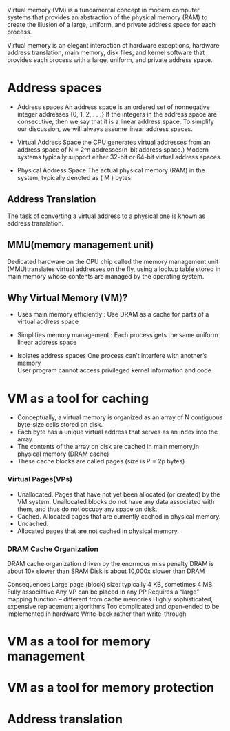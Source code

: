 
Virtual memory (VM) is a fundamental concept in modern computer systems that provides an abstraction of the physical memory (RAM) to create the illusion of a large, uniform, and private address space for each process.

Virtual memory is an elegant interaction of hardware exceptions, hardware address translation, main memory, disk files, and kernel software that provides each process with a large, uniform, and private address space.


# Address spaces
- Address spaces
An address space is an ordered set of nonnegative integer addresses
{0, 1, 2, . . .}
If the integers in the address space are consecutive, then we say that it is a linear address space. To simplify our discussion, we will always assume linear address spaces. 

- Virtual Address Space
    the CPU generates virtual addresses from an address space of N = 2^n addresses(n-bit address space.)
    Modern systems typically support either 32-bit or 64-bit virtual address spaces.


- Physical Address Space
  The actual physical memory (RAM) in the system, typically denoted as ( M ) bytes.


## Address Translation
The task of converting a virtual address to a physical one is known as address translation.

## MMU(memory management unit)

Dedicated hardware on the CPU chip called the memory management unit (MMU)translates virtual addresses on the fly, using a lookup table stored in main memory whose contents are managed by the operating system.


## Why Virtual Memory (VM)?
- Uses main memory efficiently : Use DRAM as a cache for parts of a virtual address space

- Simplifies memory management : Each process gets the same uniform linear address space

- Isolates address spaces
    One process can’t interfere with another’s memory	
    User program cannot access privileged kernel information and code



# VM as a tool for caching

- Conceptually, a virtual memory is organized as an array of N contiguous byte-size cells stored on disk. 
- Each byte has a unique virtual address that serves as an index into the array. 
- The contents of the array on disk are cached in main memory,in physical memory (DRAM cache)
- These cache blocks are called pages (size is P = 2p bytes)
  

### Virtual Pages(VPs)

- Unallocated. 
  Pages that have not yet been allocated (or created) by the VM system. 
  Unallocated blocks do not have any data associated with them, and thus do not occupy any space on disk.
- Cached. 
  Allocated pages that are currently cached in physical memory.
- Uncached. 
- Allocated pages that are not cached in physical memory.


### DRAM Cache Organization

DRAM cache organization driven by the enormous miss penalty
    DRAM is about 10x slower than SRAM
    Disk is about 10,000x slower than DRAM

Consequences
    Large page (block) size: typically 4 KB, sometimes 4 MB
    Fully associative 
        Any VP can be placed in any PP
        Requires a “large” mapping function – different from cache memories
    Highly sophisticated, expensive replacement algorithms
        Too complicated and open-ended to be implemented in hardware
    Write-back rather than write-through


# VM as a tool for memory management
# VM as a tool for memory protection
# Address translation
